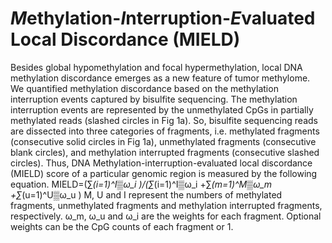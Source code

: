 # *M*ethylation-*I*nterruption-*E*valuated Local Discordance (MIELD)
Besides global hypomethylation and focal hypermethylation, local DNA methylation discordance emerges as a new feature of tumor methylome. We quantified methylation discordance based on the methylation interruption events captured by bisulfite sequencing. The methylation interruption events are represented by the unmethylated CpGs in partially methylated reads (slashed circles in Fig 1a). So, bisulfite sequencing reads are dissected into three categories of fragments, i.e. methylated fragments (consecutive solid circles in Fig 1a), unmethylated fragments (consecutive blank circles), and methylation interrupted fragments (consecutive slashed circles). Thus, DNA Methylation-interruption-evaluated local discordance (MIELD) score of a particular genomic region is measured by the following equation. 
MIELD=(∑_(i=1)^I▒ω_i )/(∑_(i=1)^I▒ω_i +∑_(m=1)^M▒ω_m +∑_(u=1)^U▒ω_u )
M, U and I represent the numbers of methylated fragments, unmethylated fragments and methylation interrupted fragments, respectively.  ω_m, ω_u and ω_i are the weights for each fragment. Optional weights can be the CpG counts of each fragment or 1.
